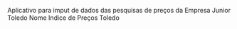 Aplicativo para imput de dados das pesquisas de preços da Empresa Junior Toledo
Nome Indice de Preços Toledo

